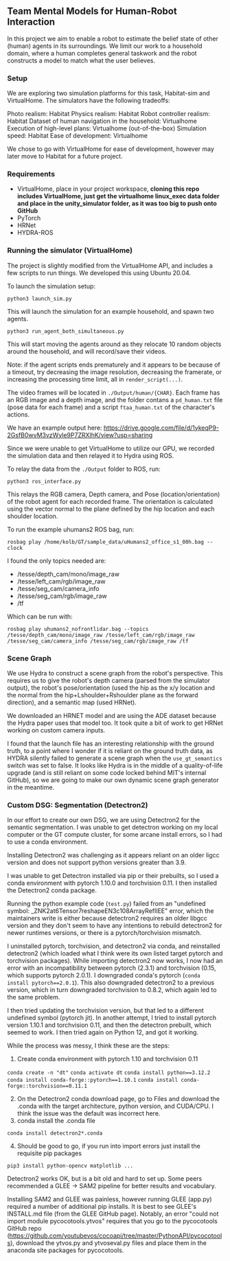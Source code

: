 ## Team Mental Models for Human-Robot Interaction

In this project we aim to enable a robot to estimate the belief state of other (human) agents in its surroundings. We limit our work to a household domain, where a human completes general taskwork and the robot constructs a model to match what the user believes.

### Setup

We are exploring two simulation platforms for this task, Habitat-sim and VirtualHome. The simulators have the following tradeoffs:

Photo realism: Habitat
Physics realism: Habitat
Robot controller realism: Habitat
Dataset of human navigation in the household: Virtualhome
Execution of high-level plans: Virtualhome (out-of-the-box)
Simulation speed: Habitat
Ease of development: Virtualhome

We chose to go with VirtualHome for ease of development, however may later move to Habitat for a future project.

### Requirements

- VirtualHome, place in your project workspace, **cloning this repo includes VirtualHome, just get the virtualhome linux_exec data folder and place in the unity_simulator folder, as it was too big to push onto GitHub**
- PyTorch
- HRNet
- HYDRA-ROS

### Running the simulator (VirtualHome)

The project is slightly modified from the VirtualHome API, and includes a few scripts to run things. We developed this using Ubuntu 20.04.

To launch the simulation setup:

`python3 launch_sim.py`

This will launch the simulation for an example household, and spawn two agents.

`python3 run_agent_both_simultaneous.py`

This will start moving the agents around as they relocate 10 random objects around the household, and will record/save their videos.

Note: if the agent scripts ends prematurely and it appears to be because of a timeout, try decreasing the image resolution, decreasing the framerate, or increasing the processing time limit, all in `render_script(...)`.

The video frames will be located in `./Output/human/{CHAR}`. Each frame has an RGB image and a depth image, and the folder contans a `pd_human.txt` file (pose data for each frame) and a script `ftaa_human.txt` of the character's actions.

We have an example output here: https://drive.google.com/file/d/1ykeqP9-2GsfB0wvM3vzWyle9P7ZRXlhK/view?usp=sharing

Since we were unable to get VirtualHome to utilize our GPU, we recorded the simulation data and then relayed it to Hydra using ROS.

To relay the data from the `./Output` folder to ROS, run:

`python3 ros_interface.py`

This relays the RGB camera, Depth camera, and Pose (location/orientation) of the robot agent for each recorded frame. The orientation is calculated using the vector normal to the plane defined by the hip location and each shoulder location.

To run the example uhumans2 ROS bag, run:

`rosbag play /home/kolb/GT/sample_data/uHumans2_office_s1_00h.bag --clock`

I found the only topics needed are:
- /tesse/depth_cam/mono/image_raw
- /tesse/left_cam/rgb/image_raw
- /tesse/seg_cam/camera_info
- /tesse/seg_cam/rgb/image_raw
- /tf

Which can be run with:

`rosbag play uhumans2_nofrontlidar.bag --topics /tesse/depth_cam/mono/image_raw /tesse/left_cam/rgb/image_raw /tesse/seg_cam/camera_info /tesse/seg_cam/rgb/image_raw /tf`



### Scene Graph

We use Hydra to construct a scene graph from the robot's perspective. This requires us to give the robot's depth camera (parsed from the simulator output), the robot's pose/orientation (used the hip as the x/y location and the normal from the hip+Lshoulder+Rshoulder plane as the forward direction), and a semantic map (used HRNet).

We downloaded an HRNET model and are using the ADE dataset because the Hydra paper uses that model too. It took quite a bit of work to get HRNet working on custom camera inputs.

I found that the launch file has an interesting relationship with the ground truth, to a point where I wonder if it is reliant on the ground truth data, as HYDRA silently failed to generate a scene graph when the `use_gt_semantics` switch was set to false. It looks like Hydra is in the middle of a quality-of-life upgrade (and is still reliant on some code locked behind MIT's internal GitHub), so we are going to make our own dynamic scene graph generator in the meantime.

### Custom DSG: Segmentation (Detectron2)

In our effort to create our own DSG, we are using Detectron2 for the semantic segmentation. I was unable to get detectron working on my local computer or the GT compute cluster, for some arcane install errors, so I had to use a conda environment.

Installing Detectron2 was challenging as it appears reliant on an older ligcc version and does not support python versions greater than 3.9.

I was unable to get Detectron installed via pip or their prebuilts, so I used a conda environment with pytorch 1.10.0 and torchvision 0.11. I then installed the Detectron2 conda package.

Running the python example code (`test.py`) failed from an "undefined symbol: _ZNK2at6Tensor7reshapeEN3c108ArrayRefIlEE" error, which the maintainers write is either because detectron2 requires an older libgcc version and they don't seem to have any intentions to rebuild detectron2 for newer runtimes versions, or there is a pytorch/torchvision mismatch.

I uninstalled pytorch, torchvision, and detectron2 via conda, and reinstalled detectron2 (which loaded what I think were its own listed target pytorch and torchvision packages). While importing detectron2 now works, I now had an error with an incompatibility between pytorch (2.3.1) and torchvision (0.15, which supports pytorch 2.0.1). I downgraded conda's pytorch (`conda install pytorch==2.0.1`). This also downgraded detectron2 to a previous version, which in turn downgraded torchvision to 0.8.2, which again led to the same problem.

I then tried updating the torchvision version, but that led to a different undefined symbol (pytorch jit). In another attempt, I tried to install pytorch version 1.10.1 and torchvision 0.11, and then the detectron prebuilt, which seemed to work. I then tried again on Python 12, and got it working.

While the process was messy, I think these are the steps:
1. Create conda environment with pytorch 1.10 and torchvision 0.11

`conda create -n "dt"`
`conda activate dt`
`conda install python==3.12.2`
`conda install conda-forge::pytorch==1.10.1`
`conda install conda-forge::torchvision==0.11.1`

2. On the Detectron2 conda download page, go to Files and download the .conda with the target architecture, python version, and CUDA/CPU. I think the issue was the default was incorrect here.
3. conda install the .conda file

`conda install detectron2*.conda`

4. Should be good to go, if you run into import errors just install the requisite pip packages

`pip3 install python-opencv matplotlib ...`

Detectron2 works OK, but is a bit old and hard to set up. Some peers recommended a GLEE -> SAM2 pipeline for better results and vocabulary.

Installing SAM2 and GLEE was painless, however running GLEE (app.py) required a number of additional pip installs. It is best to see GLEE's INSTALL.md file (from the GLEE GitHub page). Notably, an error "could not import module pycocotools.ytvos" requires that you go to the pycocotools GitHub repo (https://github.com/youtubevos/cocoapi/tree/master/PythonAPI/pycocotools), download the ytvos.py and ytvoseval.py files and place them in the anaconda site packages for pycocotools.
